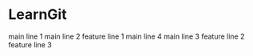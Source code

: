 # LearnGit
main line 1
main line 2
feature line 1
main line 4
main line 3
feature line 2
feature line 3
